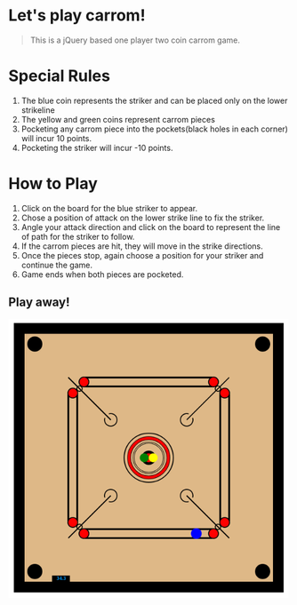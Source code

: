 # Let's play carrom!
> This is a jQuery based one player two coin carrom game.

Special Rules
======
1. The blue coin represents the striker and can be placed only on the lower strikeline
2. The yellow and green coins represent carrom pieces
3. Pocketing any carrom piece into the pockets(black holes in each corner) will incur 10 points.
4. Pocketing the striker will incur -10 points.

How to Play
======
1. Click on the board for the blue striker to appear.
2. Chose a position of attack on the lower strike line to fix the striker.
3. Angle your attack direction and click on the board to represent the line of path for the striker to follow.
4. If the carrom pieces are hit, they will move in the strike directions.
5. Once the pieces stop, again choose a position for your striker and continue the game.
6. Game ends when both pieces are pocketed.

## Play away!
![Alt text](carrom.png?raw=true "Carrom Board")


